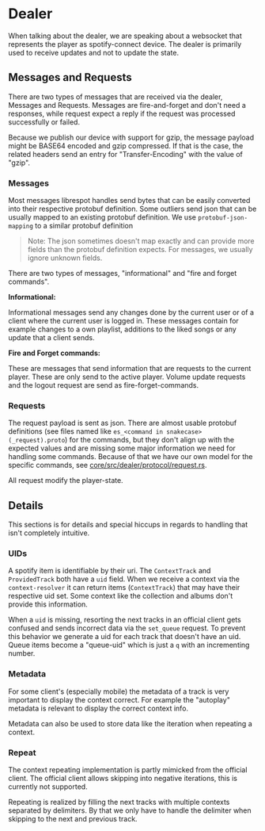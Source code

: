 # Dealer

When talking about the dealer, we are speaking about a websocket that represents the player as
spotify-connect device. The dealer is primarily used to receive updates and not to update the
state.

## Messages and Requests

There are two types of messages that are received via the dealer, Messages and Requests.
Messages are fire-and-forget and don't need a responses, while request expect a reply if the
request was processed successfully or failed.

Because we publish our device with support for gzip, the message payload might be BASE64 encoded
and gzip compressed. If that is the case, the related headers send an entry for "Transfer-Encoding"
with the value of "gzip".

### Messages

Most messages librespot handles send bytes that can be easily converted into their respective
protobuf definition. Some outliers send json that can be usually mapped to an existing protobuf
definition. We use `protobuf-json-mapping` to a similar protobuf definition

> Note: The json sometimes doesn't map exactly and can provide more fields than the protobuf
> definition expects. For messages, we usually ignore unknown fields.

There are two types of messages, "informational" and "fire and forget commands".

**Informational:**

Informational messages send any changes done by the current user or of a client where the current user
is logged in. These messages contain for example changes to a own playlist, additions to the liked songs
or any update that a client sends.

**Fire and Forget commands:**

These are messages that send information that are requests to the current player. These are only send to
the active player. Volume update requests and the logout request are send as fire-forget-commands.

### Requests

The request payload is sent as json. There are almost usable protobuf definitions (see
files named like `es_<command in snakecase>(_request).proto`) for the commands, but they don't
align up with the expected values and are missing some major information we need for handling some
commands. Because of that we have our own model for the specific commands, see
[core/src/dealer/protocol/request.rs](../core/src/dealer/protocol/request.rs).

All request modify the player-state.

## Details

This sections is for details and special hiccups in regards to handling that isn't completely intuitive.

### UIDs

A spotify item is identifiable by their uri. The `ContextTrack` and `ProvidedTrack` both have a `uid` 
field. When we receive a context via the `context-resolver` it can return items (`ContextTrack`) that
may have their respective uid set. Some context like the collection and albums don't provide this 
information.

When a `uid` is missing, resorting the next tracks in an official client gets confused and sends 
incorrect data via the `set_queue` request. To prevent this behavior we generate a uid for each 
track that doesn't have an uid. Queue items become a "queue-uid" which is just a `q` with an 
incrementing number.

### Metadata

For some client's (especially mobile) the metadata of a track is very important to display the 
context correct. For example the "autoplay" metadata is relevant to display the correct context 
info.

Metadata can also be used to store data like the iteration when repeating a context.

### Repeat

The context repeating implementation is partly mimicked from the official client. The official 
client allows skipping into negative iterations, this is currently not supported.

Repeating is realized by filling the next tracks with multiple contexts separated by delimiters.
By that we only have to handle the delimiter when skipping to the next and previous track.
